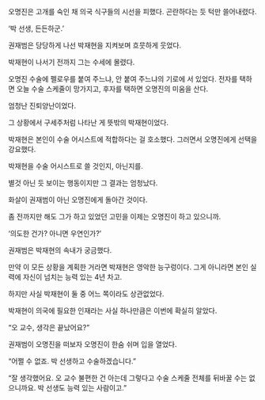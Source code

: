 오명진은 고개를 숙인 채 의국 식구들의 시선을 피했다. 곤란하다는 듯 턱만 쓸어내렸다.

‘박 선생, 든든하군.’

권재범은 당당하게 나선 박재현을 지켜보며 흐뭇하게 웃었다.

박재현이 나서기 전까지 그는 수세에 몰렸다.

오명진 수술에 펠로우를 붙여 주느냐, 안 붙여 주느냐의 기로에 서 있었다. 전자를 택하면 오늘 수술 스케줄이 망가지고, 후자를 택하면 오명진의 미움을 산다.

엄청난 진퇴양난이었다.

그 상황에서 구세주처럼 나타난 게 뜻밖의 박재현이었다.

박재현은 본인이 수술 어시스트에 적합하다는 걸 호소했다. 그러면서 오명진에게 선택을 강요했다.

박재현을 수술 어시스트로 쓸 것인지, 아닌지를.

별것 아닌 듯 보이는 행동이지만 그 결과는 엄청났다.

화살이 권재범이 아닌 오명진에게 돌아간 것이다.

좀 전까지만 해도 그가 하고 있었던 고민을 이제는 오명진이 하고 있으니까.

‘의도한 건가? 아니면 우연인가?’

권재범은 박재현의 속내가 궁금했다.

만약 이 모든 상황을 계획한 거라면 박재현은 영악한 능구렁이다. 그게 아니라면 본인 실력에 자신이 넘치는 능력 있는 4년 차고.

하지만 사실 박재현이 둘 중 어느 쪽이라도 상관없었다.

박재현이 의국에 필요한 인재라는 사실 하나만큼은 이번에 확실히 알았다.

“오 교수, 생각은 끝났어요?”

권재범이 오명진을 떠보자 오명진이 한숨 쉬며 입을 열었다.

“어쩔 수 없죠. 박 선생하고 수술하겠습니다.”

“잘 생각했어요. 오 교수 불편한 건 아는데 그렇다고 수술 스케줄 전체를 뒤바꿀 수는 없으니까요. 박 선생도 능력 있는 사람이고.”